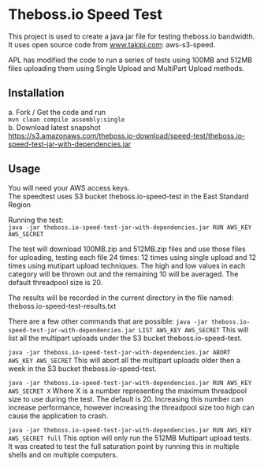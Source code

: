 Theboss.io Speed Test
======================

This project is used to create a java jar file for testing theboss.io bandwidth.  It uses open source code from www.takipi.com:  aws-s3-speed.

APL has modified the code to run a series of tests using 100MB and 512MB files uploading them using Single Upload and MultiPart Upload methods.


Installation
------------
a. Fork / Get the code and run<br/>
```mvn clean compile assembly:single```<br/>
b. Download latest snapshot<br/>
https://s3.amazonaws.com/theboss.io-download/speed-test/theboss.io-speed-test-jar-with-dependencies.jar
  
Usage
-----
You will need your AWS access keys.<br/>
The speedtest uses S3 bucket theboss.io-speed-test in the East Standard Region<br/>

Running the test:<br/>
```java -jar theboss.io-speed-test-jar-with-dependencies.jar RUN AWS_KEY AWS_SECRET```

The test will download 100MB.zip and 512MB.zip files and use those files for uploading, testing each file 24 times:  12 times using single upload and 12 times using mutipart upload techniques.  The high and low values in each category will be thrown out and the remaining 10 will be averaged.  The default threadpool size is 20.

The results will be recorded in the current directory in the file named: theboss.io-speed-test-results.txt

There are a few other commands that are possible:
```java -jar theboss.io-speed-test-jar-with-dependencies.jar LIST AWS_KEY AWS_SECRET```
This will list all the multipart uploads under the S3 bucket theboss.io-speed-test.

```java -jar theboss.io-speed-test-jar-with-dependencies.jar ABORT AWS_KEY AWS_SECRET```
This will abort all the multipart uploads older then a week in the S3 bucket theboss.io-speed-test.

```java -jar theboss.io-speed-test-jar-with-dependencies.jar RUN AWS_KEY AWS_SECRET X```
Where X is a number representing the maximum threadpool size to use during the test.  The default is 20.  Increasing this number can increase performance, however increasing the threadpool size too high can cause the application to crash.
 
 ```java -jar theboss.io-speed-test-jar-with-dependencies.jar RUN AWS_KEY AWS_SECRET full```
 This option will only run the 512MB Multipart upload tests.  It was created to test the full saturation point by running this in multiple shells and on multiple computers.
  

